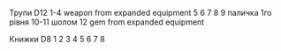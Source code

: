 Трупи D12
1-4 weapon from expanded equipment
5
6
7
8
9 паличка 1го рівня
10-11 шолом
12 gem from expanded equipment

Книжки D8
1 
2 
3 
4 
5 
6 
7 
8 
